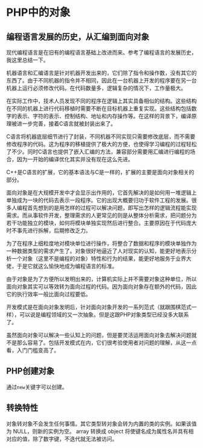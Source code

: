 # PHP中的对象

## 编程语言发展的历史，从汇编到面向对象

现代编程语言是在旧有的编程语言基础上改进而来。参考了编程语言的发展历史，我这里总结一下。

机器语言和汇编语言是针对机器开发出来的，它们除了指令和操作数，没有其它的东西了。由于不同机器的指令并不相同，因此在一台机器上开发的程序要在另一台机器上运行必须修改代码。在代码数量多，逻辑复杂的情况下，工作量极大。

在实际工作中，技术人员发现不同的程序在逻辑上其实具备相似的结构。这些结构在不同的机器上进行代码移植时需要不断在目标机器上重复实现。这些结构包括数字的表示、字符的表示、控制结构、地址和内存操作等。在这样的背景下，编译原理被进一步完善，接着C语言就被封装出来了。

C语言将机器底层细节进行了封装，不同机器不同实现只需要修改底层，而不需要修改程序的代码。这为程序的移植提供了极大的方便，也使得学习编程的过程轻松了不少。同时C语言也提供了嵌入汇编的方法，兼容部分需要用汇编进行编程的场合，因为一开始的编译优化其实并没有现在这么先进。

C++是C语言的扩展，它的基本语法与C是一样的，扩展的主要是面向对象相关的部分。

面向对象是在大规模开发中才会显示出作用的，它首先解决的是如何用一堆逻辑上单独成为一块的代码去表示一段程序。它的出现大概要归功于软件工程的发展。很多人编程首先想到的是用怎样的过程可以解决问题，即写出怎样的逻辑流程能实现需求。而从事软件开发，整理需求的人更常见的则是从整体分析需求，把问题分为若干功能独立的模块，如何将模块单独实现然后进行整合。主要原因在于代码庞大时不事先进行拆解，后期修改乏力。

为了在程序上细粒度地对模块单位进行操作，将整合了数据和程序的模块单独作为一种数据类型的需求产生了。对象很好地逼近了人对现实的认知，能更好地表示分析一个对象（这里不是编程的对象）特性和行为的结果，能更好地服务于业界大佬，于是它就这么愉快地成为编程语言的标准。

由于对象是为了方便所以发明出来的，计算机实际上并不需要对象这种单位，所以面向对象其实可以等效转为面向过程的代码。因为面向对象存在额外的代码，因此它的执行效率一般比面向过程要低。

开发模式是在面向对象发明后，针对面向对象开发的一系列范式（就跟围棋范式一样），可以说是编程领域的又一次抽象。但是这跟PHP对象类型已经没多大联系了。

虽然面向对象可以解决一些认知上的问题，但是要灵活运用面向对象去解决问题就不是那么容易了。包括开发模式在内，它们很考验使用者对问题的理解，从这一点看，入门门槛变高了。

## PHP创建对象

通过```new```关键字可以创建。

## 转换特性

对象转对象不会发生任何事情。其它类型转对象会转为内置的类的实例。如果该值为 NULL，则新的实例为空。 array 转换成 object 将使键名成为属性名并具有相对应的值，除了数字键，不迭代就无法被访问。